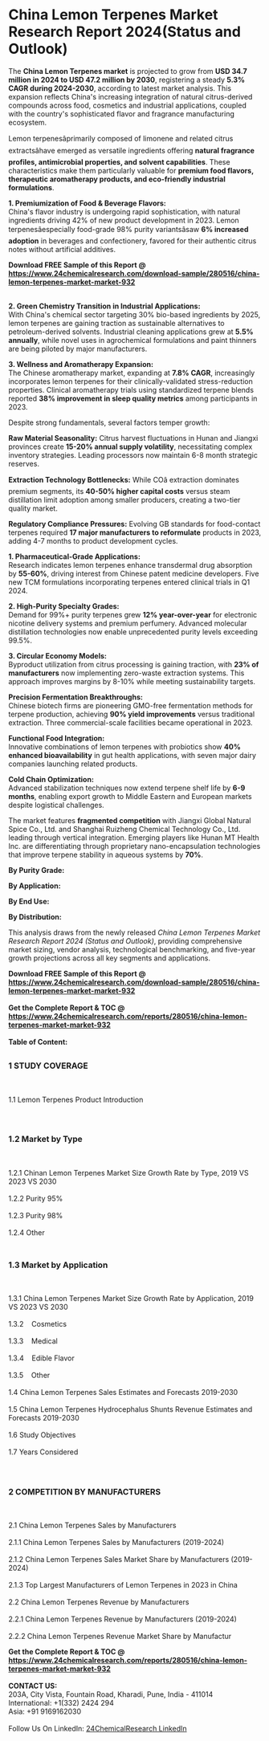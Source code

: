 <h1>China Lemon Terpenes Market Research Report 2024(Status and Outlook)</h1><p>The <strong>China Lemon Terpenes market</strong> is projected to grow from <strong>USD 34.7 million in 2024 to USD 47.2 million by 2030</strong>, registering a steady <strong>5.3% CAGR during 2024-2030</strong>, according to latest market analysis. This expansion reflects China's increasing integration of natural citrus-derived compounds across food, cosmetics and industrial applications, coupled with the country's sophisticated flavor and fragrance manufacturing ecosystem.</p><p>Lemon terpenesâprimarily composed of limonene and related citrus extractsâhave emerged as versatile ingredients offering <strong>natural fragrance profiles, antimicrobial properties, and solvent capabilities</strong>. These characteristics make them particularly valuable for <strong>premium food flavors, therapeutic aromatherapy products, and eco-friendly industrial formulations</strong>.</p><p><strong>1. Premiumization of Food &amp; Beverage Flavors:</strong><br>
China's flavor industry is undergoing rapid sophistication, with natural ingredients driving 42% of new product development in 2023. Lemon terpenesâespecially food-grade 98% purity variantsâsaw <strong>6% increased adoption</strong> in beverages and confectionery, favored for their authentic citrus notes without artificial additives.</p><div><b>Download FREE Sample of this Report @ 
            <a href="https://www.24chemicalresearch.com/download-sample/280516/china-lemon-terpenes-market-market-932">
            https://www.24chemicalresearch.com/download-sample/280516/china-lemon-terpenes-market-market-932</a></b></div><br><p><strong>2. Green Chemistry Transition in Industrial Applications:</strong><br>
With China's chemical sector targeting 30% bio-based ingredients by 2025, lemon terpenes are gaining traction as sustainable alternatives to petroleum-derived solvents. Industrial cleaning applications grew at <strong>5.5% annually</strong>, while novel uses in agrochemical formulations and paint thinners are being piloted by major manufacturers.</p><p><strong>3. Wellness and Aromatherapy Expansion:</strong><br>
The Chinese aromatherapy market, expanding at <strong>7.8% CAGR</strong>, increasingly incorporates lemon terpenes for their clinically-validated stress-reduction properties. Clinical aromatherapy trials using standardized terpene blends reported <strong>38% improvement in sleep quality metrics</strong> among participants in 2023.</p><p>Despite strong fundamentals, several factors temper growth:</p><p><strong>Raw Material Seasonality:</strong> Citrus harvest fluctuations in Hunan and Jiangxi provinces create <strong>15-20% annual supply volatility</strong>, necessitating complex inventory strategies. Leading processors now maintain 6-8 month strategic reserves.</p><p><strong>Extraction Technology Bottlenecks:</strong> While COâ extraction dominates premium segments, its <strong>40-50% higher capital costs</strong> versus steam distillation limit adoption among smaller producers, creating a two-tier quality market.</p><p><strong>Regulatory Compliance Pressures:</strong> Evolving GB standards for food-contact terpenes required <strong>17 major manufacturers to reformulate</strong> products in 2023, adding 4-7 months to product development cycles.</p><p><strong>1. Pharmaceutical-Grade Applications:</strong><br>
Research indicates lemon terpenes enhance transdermal drug absorption by <strong>55-60%</strong>, driving interest from Chinese patent medicine developers. Five new TCM formulations incorporating terpenes entered clinical trials in Q1 2024.</p><p><strong>2. High-Purity Specialty Grades:</strong><br>
Demand for 99%+ purity terpenes grew <strong>12% year-over-year</strong> for electronic nicotine delivery systems and premium perfumery. Advanced molecular distillation technologies now enable unprecedented purity levels exceeding 99.5%.</p><p><strong>3. Circular Economy Models:</strong><br>
Byproduct utilization from citrus processing is gaining traction, with <strong>23% of manufacturers</strong> now implementing zero-waste extraction systems. This approach improves margins by 8-10% while meeting sustainability targets.</p><p><strong>Precision Fermentation Breakthroughs:</strong><br>
	Chinese biotech firms are pioneering GMO-free fermentation methods for terpene production, achieving <strong>90% yield improvements</strong> versus traditional extraction. Three commercial-scale facilities became operational in 2023.</p><p><strong>Functional Food Integration:</strong><br>
	Innovative combinations of lemon terpenes with probiotics show <strong>40% enhanced bioavailability</strong> in gut health applications, with seven major dairy companies launching related products.</p><p><strong>Cold Chain Optimization:</strong><br>
	Advanced stabilization techniques now extend terpene shelf life by <strong>6-9 months</strong>, enabling export growth to Middle Eastern and European markets despite logistical challenges.</p><p>The market features <strong>fragmented competition</strong> with Jiangxi Global Natural Spice Co., Ltd. and Shanghai Ruizheng Chemical Technology Co., Ltd. leading through vertical integration. Emerging players like Hunan MT Health Inc. are differentiating through proprietary nano-encapsulation technologies that improve terpene stability in aqueous systems by <strong>70%</strong>.</p><p><strong>By Purity Grade:</strong></p><p><strong>By Application:</strong></p><p><strong>By End Use:</strong></p><p><strong>By Distribution:</strong></p><p>This analysis draws from the newly released <em>China Lemon Terpenes Market Research Report 2024 (Status and Outlook)</em>, providing comprehensive market sizing, vendor analysis, technological benchmarking, and five-year growth projections across all key segments and applications.</p><div><b>Download FREE Sample of this Report @ 
            <a href="https://www.24chemicalresearch.com/download-sample/280516/china-lemon-terpenes-market-market-932">
            https://www.24chemicalresearch.com/download-sample/280516/china-lemon-terpenes-market-market-932</a></b></div><br><div><b>Get the Complete Report & TOC @ 
            <a href="https://www.24chemicalresearch.com/reports/280516/china-lemon-terpenes-market-market-932">
            https://www.24chemicalresearch.com/reports/280516/china-lemon-terpenes-market-market-932</a></b></div><br>
            <b>Table of Content:</b><p><h2><span style="font-size:16px"><strong>1 STUDY COVERAGE</strong></span></h2><br />
<p>1.1 Lemon Terpenes Product Introduction</p><br />
<h2><span style="font-size:16px"><strong>1.2 Market by Type</strong></span></h2><br />
<p>1.2.1 Chinan Lemon Terpenes Market Size Growth Rate by Type, 2019 VS 2023 VS 2030<br /><br />
1.2.2 Purity 95%&nbsp;&nbsp; &nbsp;<br /><br />
1.2.3 Purity 98%<br /><br />
1.2.4 Other<br /><br />
<h2><span style="font-size:16px"><strong>1.3 Market by Application</strong></span></h2><br />
<p>1.3.1 China Lemon Terpenes Market Size Growth Rate by Application, 2019 VS 2023 VS 2030<br /><br />
1.3.2&nbsp;&nbsp; &nbsp;Cosmetics<br /><br />
1.3.3&nbsp;&nbsp; &nbsp;Medical<br /><br />
1.3.4&nbsp;&nbsp; &nbsp;Edible Flavor<br /><br />
1.3.5&nbsp;&nbsp; &nbsp;Other<br /><br />
1.4 China Lemon Terpenes Sales Estimates and Forecasts 2019-2030<br /><br />
1.5 China Lemon Terpenes Hydrocephalus Shunts Revenue Estimates and Forecasts 2019-2030<br /><br />
1.6 Study Objectives<br /><br />
1.7 Years Considered</p><br />
<h2><span style="font-size:16px"><strong>2 COMPETITION BY MANUFACTURERS</strong></span></h2><br />
<p>2.1 China Lemon Terpenes Sales by Manufacturers<br /><br />
2.1.1 China Lemon Terpenes Sales by Manufacturers (2019-2024)<br /><br />
2.1.2 China Lemon Terpenes Sales Market Share by Manufacturers (2019-2024)<br /><br />
2.1.3 Top Largest Manufacturers of Lemon Terpenes in 2023 in China<br /><br />
2.2 China Lemon Terpenes Revenue by Manufacturers<br /><br />
2.2.1 China Lemon Terpenes Revenue by Manufacturers (2019-2024)<br /><br />
2.2.2 China Lemon Terpenes Revenue Market Share by Manufactur</p><div><b>Get the Complete Report & TOC @ 
            <a href="https://www.24chemicalresearch.com/reports/280516/china-lemon-terpenes-market-market-932">
            https://www.24chemicalresearch.com/reports/280516/china-lemon-terpenes-market-market-932</a></b></div><br><b>CONTACT US:</b><br>
            203A, City Vista, Fountain Road, Kharadi, Pune, India - 411014<br>
            International: +1(332) 2424 294<br>
            Asia: +91 9169162030 <br><br>
            Follow Us On LinkedIn: <a href="https://www.linkedin.com/company/24chemicalresearch/">24ChemicalResearch LinkedIn</a>